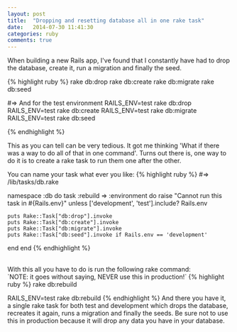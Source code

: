 ```yaml
---
layout: post
title:  "Dropping and resetting database all in one rake task"
date:   2014-07-30 11:41:30
categories: ruby
comments: true
---
```


When building a new Rails app, I've found that I constantly have had to drop the database, create it, run a migration and finally the seed.

<!--more-->

{% highlight ruby %}
rake db:drop
rake db:create
rake db:migrate
rake db:seed

#=> And for the test environment
RAILS_ENV=test rake db:drop
RAILS_ENV=test rake db:create
RAILS_ENV=test rake db:migrate
RAILS_ENV=test rake db:seed

{% endhighlight %}

This as you can tell can be very tedious. It got me thinking 'What if there was a way to do all of that in one command'. Turns out there is, one way to do it is to create a rake task to run them one after the other.

You can name your task what ever you like:
{% highlight ruby %}
#=> /lib/tasks/db.rake

namespace :db do
  task :rebuild => :environment do
    raise "Cannot run this task in #{Rails.env}"
      unless ['development', 'test'].include? Rails.env

    puts Rake::Task["db:drop"].invoke
    puts Rake::Task["db:create"].invoke
    puts Rake::Task["db:migrate"].invoke
    puts Rake::Task["db:seed"].invoke if Rails.env == 'development'
  end
end
{% endhighlight %}

<br />
With this all you have to do is run the following rake command:
<br />
`NOTE: it goes without saying, NEVER use this in production!`
{% highlight ruby %}
rake db:rebuild

RAILS_ENV=test rake db:rebuild
{% endhighlight %}
And there you have it, a single rake task for both test and development which drops the database, recreates it again, runs a migration and finally the seeds. Be sure not to use this in production because it will drop any data you have in your database.
